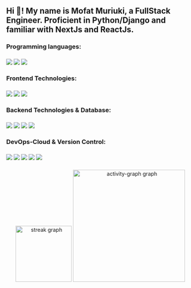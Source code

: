 <h2 align="left">Hi 👋! My name is Mofat Muriuki, a FullStack Engineer. Proficient in Python/Django and familiar with NextJs and ReactJs. </h2>

###
<h3 align="left"> Programming languages:

###
<div align="left">
  <img src="https://cdn.jsdelivr.net/gh/devicons/devicon@latest/icons/python/python-original-wordmark.svg" />     
  <img src="https://cdn.jsdelivr.net/gh/devicons/devicon@latest/icons/javascript/javascript-original.svg" /> 
  <img src="https://cdn.jsdelivr.net/gh/devicons/devicon@latest/icons/typescript/typescript-original.svg" />
</div>

###

###
<h3 align="left"> Frontend Technologies:

###
<div align="left">
  <img src="https://cdn.jsdelivr.net/gh/devicons/devicon@latest/icons/react/react-original-wordmark.svg" />
  <img src="https://cdn.jsdelivr.net/gh/devicons/devicon@latest/icons/nextjs/nextjs-original-wordmark.svg" />
  <img src="https://cdn.jsdelivr.net/gh/devicons/devicon@latest/icons/tailwindcss/tailwindcss-original-wordmark.svg" />
          
</div>

###

###
<h3 align="left"> Backend Technologies & Database:

###
<div align="left">
  <img src="https://cdn.jsdelivr.net/gh/devicons/devicon@latest/icons/django/django-plain-wordmark.svg" />
  <img src="https://cdn.jsdelivr.net/gh/devicons/devicon@latest/icons/djangorest/djangorest-line.svg" />  
  <img src="https://cdn.jsdelivr.net/gh/devicons/devicon@latest/icons/postgresql/postgresql-original-wordmark.svg" />
  <img src="https://cdn.jsdelivr.net/gh/devicons/devicon@latest/icons/postman/postman-original-wordmark.svg" />        
</div>

###

###
<h3 align="left"> DevOps-Cloud & Version Control:

###
<div align="left">
  <img src="https://cdn.jsdelivr.net/gh/devicons/devicon@latest/icons/docker/docker-original-wordmark.svg" />   
  <img src="https://cdn.jsdelivr.net/gh/devicons/devicon@latest/icons/digitalocean/digitalocean-original-wordmark.svg" />
  <img src="https://cdn.jsdelivr.net/gh/devicons/devicon@latest/icons/azure/azure-original-wordmark.svg" />     
  <img src="https://cdn.jsdelivr.net/gh/devicons/devicon@latest/icons/github/github-original-wordmark.svg" />    
  <img src="https://cdn.jsdelivr.net/gh/devicons/devicon@latest/icons/git/git-original-wordmark.svg" />    
</div>

###


###
<div align="center">
  <img src="https://streak-stats.demolab.com?user=DAMunene&locale=en&mode=daily&theme=dracula&hide_border=false&border_radius=5&order=3" height="150" alt="streak graph"  />
  <img src="https://github-readme-activity-graph.vercel.app/graph?username=DAMunene&radius=16&theme=react&area=true&order=5" height="300" alt="activity-graph graph"  />
</div>

###

###

